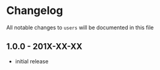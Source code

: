 # Changelog

All notable changes to `users` will be documented in this file

## 1.0.0 - 201X-XX-XX

- initial release
